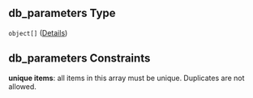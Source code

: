 ## db\_parameters Type

`object[]` ([Details](btpsa-usecase-properties-services-items-allof-1-then-allof-88-then-allof-2-then-properties-parameters-properties-db_parameters-items.md))

## db\_parameters Constraints

**unique items**: all items in this array must be unique. Duplicates are not allowed.
